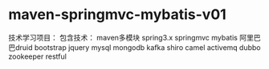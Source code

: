 # maven-springmvc-mybatis-v01
技术学习项目：
包含技术：
maven多模块
spring3.x
springmvc
mybatis
阿里巴巴druid
bootstrap
jquery
mysql
mongodb
kafka
shiro
camel
activemq
dubbo
zookeeper
restful

